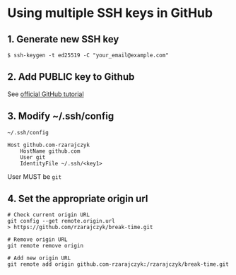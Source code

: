 # Using multiple SSH keys in GitHub

## 1. Generate new SSH key
```
$ ssh-keygen -t ed25519 -C "your_email@example.com"
```
## 2. Add PUBLIC key to Github
See [official GitHub tutorial](https://docs.github.com/en/authentication/connecting-to-github-with-ssh/adding-a-new-ssh-key-to-your-github-account)

## 3. Modify ~/.ssh/config

`~/.ssh/config`
```
Host github.com-rzarajczyk
	HostName github.com
	User git
	IdentityFile ~/.ssh/<key1>
```
User MUST be `git`

## 4. Set the appropriate origin url
```
# Check current origin URL
git config --get remote.origin.url
> https://github.com/rzarajczyk/break-time.git

# Remove origin URL
git remote remove origin

# Add new origin URL
git remote add origin github.com-rzarajczyk:/rzarajczyk/break-time.git 
```
